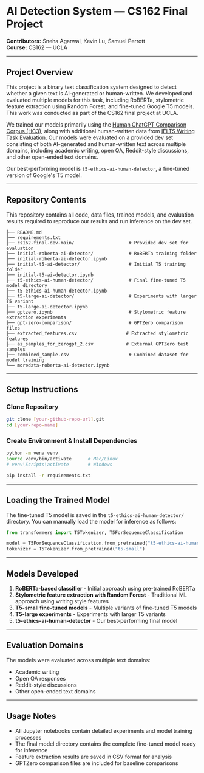 # AI Detection System — CS162 Final Project

**Contributors:** Sneha Agarwal, Kevin Lu, Samuel Perrott  
**Course:** CS162 — UCLA

---

## Project Overview

This project is a binary text classification system designed to detect whether a given text is AI-generated or human-written. We developed and evaluated multiple models for this task, including RoBERTa, stylometric feature extraction using Random Forest, and fine-tuned Google T5 models. This work was conducted as part of the CS162 final project at UCLA.

We trained our models primarily using the [Human ChatGPT Comparison Corpus (HC3)](https://huggingface.co/datasets/Hello-SimpleAI/HC3), along with additional human-written data from [IELTS Writing Task Evaluation](https://huggingface.co/datasets/chillies/IELTS-writing-task-2-evaluation). Our models were evaluated on a provided dev set consisting of both AI-generated and human-written text across multiple domains, including academic writing, open QA, Reddit-style discussions, and other open-ended text domains.

Our best-performing model is `t5-ethics-ai-human-detector`, a fine-tuned version of Google's T5 model.

---

## Repository Contents

This repository contains all code, data files, trained models, and evaluation results required to reproduce our results and run inference on the dev set.

```
├── README.md
├── requirements.txt
├── cs162-final-dev-main/                    # Provided dev set for evaluation
├── initial-roberta-ai-detector/             # RoBERTa training folder
├── initial-roberta-ai-detector.ipynb
├── initial-t5-ai-detector/                  # Initial T5 training folder
├── initial-t5-ai-detector.ipynb
├── t5-ethics-ai-human-detector/             # Final fine-tuned T5 model directory
├── t5-ethics-ai-human-detector.ipynb
├── t5-large-ai-detector/                    # Experiments with larger T5 variant
├── t5-large-ai-detector.ipynb
├── gptzero.ipynb                            # Stylometric feature extraction experiments
├── gpt-zero-comparison/                     # GPTZero comparison files
├── extracted_features.csv                  # Extracted stylometric features
├── ai_samples_for_zerogpt_2.csv            # External GPTZero test samples
├── combined_sample.csv                      # Combined dataset for model training
└── moredata-roberta-ai-detector.ipynb
```

---

## Setup Instructions

### Clone Repository

```bash
git clone [your-github-repo-url].git
cd [your-repo-name]
```

### Create Environment & Install Dependencies

```bash
python -m venv venv
source venv/bin/activate      # Mac/Linux
# venv\Scripts\activate       # Windows

pip install -r requirements.txt
```

---

## Loading the Trained Model

The fine-tuned T5 model is saved in the `t5-ethics-ai-human-detector/` directory. You can manually load the model for inference as follows:

```python
from transformers import T5Tokenizer, T5ForSequenceClassification

model = T5ForSequenceClassification.from_pretrained("t5-ethics-ai-human-detector")
tokenizer = T5Tokenizer.from_pretrained("t5-small")
```

---

## Models Developed

1. **RoBERTa-based classifier** - Initial approach using pre-trained RoBERTa
2. **Stylometric feature extraction with Random Forest** - Traditional ML approach using writing style features
3. **T5-small fine-tuned models** - Multiple variants of fine-tuned T5 models
4. **T5-large experiments** - Experiments with larger T5 variants
5. **t5-ethics-ai-human-detector** - Our best-performing final model

---

## Evaluation Domains

The models were evaluated across multiple text domains:
- Academic writing
- Open QA responses
- Reddit-style discussions
- Other open-ended text domains

---

## Usage Notes

- All Jupyter notebooks contain detailed experiments and model training processes
- The final model directory contains the complete fine-tuned model ready for inference
- Feature extraction results are saved in CSV format for analysis
- GPTZero comparison files are included for baseline comparisons
